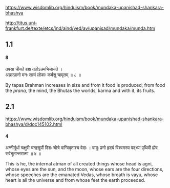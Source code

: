 
https://www.wisdomlib.org/hinduism/book/mundaka-upanishad-shankara-bhashya

http://titus.uni-frankfurt.de/texte/etcs/ind/aind/ved/av/upanisad/mundaka/munda.htm
## 1.1
#### 8
तपसा चीयते ब्रह्म ततोऽन्नमभिजायते ।  
अन्नात्प्राणो मनः सत्यं लोकाः कर्मसु चामृतम् ॥ ८ ॥

By tapas Brahman increases in size and from it food is produced; from food the _prana,_ the mind, the Bhutas the worlds, karma and with it, its fruits.
## 2.1
https://www.wisdomlib.org/hinduism/book/mundaka-upanishad-shankara-bhashya/d/doc145102.html

#### 4
अग्नीर्मूर्धा चक्षुषी चन्द्रसूर्यौ दिशः श्रोत्रे वाग्विवृताश्च वेदाः ।
वायुः प्रणो हृदयं विश्वमस्य पद्भ्यां पृथिवी ह्येष सर्वभूतान्तरात्मा ॥ ४ ॥

This is he, the internal atman of all created things whose head is agni, whose eyes are the sun, and the moon, whose ears are the four directions, whose speeches are the emanated Vedas, whose breath is vayu, whose heart is all the universe and from whose feet the earth proceeded.